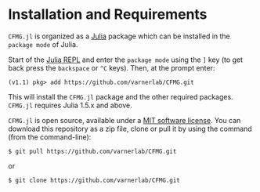 # Installation and Requirements
``CFMG.jl`` is organized as a [Julia](http://julialang.org) package which 
can be installed in the `package mode` of Julia.

Start of the [Julia REPL](https://docs.julialang.org/en/v1/stdlib/REPL/index.html) and enter the `package mode` using the `]` key (to get back press the `backspace` or `^C` keys). Then, at the prompt enter:

    (v1.1) pkg> add https://github.com/varnerlab/CFMG.git

This will install the `CFMG.jl` package and the other required packages.
`CFMG.jl` requires Julia 1.5.x and above.

`CFMG.jl` is open source, available under a [MIT software license](https://github.com/varnerlab/JuCFMG/blob/master/LICENSE).
You can download this repository as a zip file, clone or pull it by using the command (from the command-line):

	$ git pull https://github.com/varnerlab/CFMG.git

or

	$ git clone https://github.com/varnerlab/CFMG.git
